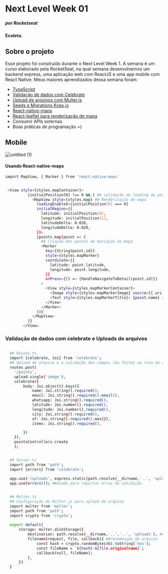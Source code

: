 # Next Level Week 01 <h5>por Rocketseat</h5>

#### Ecoleta.

## Sobre o projeto
<p>Esse projeto foi construído durante o Next Level Week 1. A semana é um curso elaborado pela RocketSeat, na qual semana desenvolvemos um backend express, uma aplicação web com ReactJS e uma app mobile com React Native. 
 Meus maiores aprendizados dessa semana foram: </p> 

- [TypeScript](https://www.typescriptlang.org/)
- [Validação de dados com Celebrate](https://www.npmjs.com/package/celebrate)
- [Upload de arquivos com Multer.js](https://www.npmjs.com/package/multer)
- [Seeds e Migrations Knex.js](http://knexjs.org/)
- [React-native-maps](https://www.npmjs.com/package/react-native-maps)
- [React-leaflet para renderização de mapa](https://react-leaflet.js.org/)
- Consumir APIs externas
- Boas práticas de programação =)


## Mobile
![untitled (1)](https://user-images.githubusercontent.com/38055818/84096511-21962080-a9d0-11ea-99ca-b34501ca4386.png)

#### Usando React-native-maps
```sh
import MapView, { Marker } from 'react-native-maps' 


 <View style={styles.mapContainer}>
          {initialPosition[0] !== 0 && ( ## validação de loading da posição inicial
            <MapView style={styles.map} ## Renderização do mapa
              loadingEnabled={initialPosition[0] === 0}
              initialRegion={{
                latitude: initialPosition[0],
                longitude: initialPosition[1],
                latitudeDelta: 0.020,
                longitudeDelta: 0.020,
              }}>
              {points.map(point => (
                ## Criação dos pontos de marcação no mapa
                <Marker
                  key={String(point.id)}
                  style={styles.mapMarker}
                  coordinate={{ 
                    latitude: point.latitude,
                    longitude: point.longitude,
                  }}
                  onPress={() => {HandleNavigateToDetail(point.id)}}
                >
                  <View style={styles.mapMarkerContainer}>
                    <Image style={styles.mapMarkerImage} source={{ uri: point.image_url }} />
                    <Text style={styles.mapMarkerTitle}> {point.name} </Text>
                  </View>
                </Marker>
              ))}
            </MapView>
          )}
        </View>
```


### Validação de dados com celebrate e Uploads de arquivos

```sh

  ## Routes.ts
  import {celebrate, Joi} from 'celebrate';
  ## Upload de arquivo e a validação dos campos são feitos na rota da api
  routes.post(
    '/points', 
    upload.single('image'), 
    celebrate({
        body: Joi.object().keys({
            name: Joi.string().required(),
            email: Joi.string().required().email(),
            whatsapp: Joi.string().required(),
            latitude: Joi.number().required(),
            longitude: Joi.number().required(),
            city: Joi.string().required(),
            uf: Joi.string().required().max(2),
            items: Joi.string().required(),

        })
    }),
    pointsControllers.create
    );
```


```sh

  ## Server.ts
  import path from 'path';
  import {errors} from 'celebrate';
  
  app.use('/uploads', express.static(path.resolve(__dirname,'..', 'uploads'))) //Path dos arquivos salvos.
  app.use(errors()); ##Usado para reportar erros de validação

```

```sh

  ## Multer.ts
  ## Configuração do Multer.js para upload de arquivo
  import multer from 'multer';
  import path from 'path';
  import crypto from 'crypto';
  
  export default{
      storage: multer.diskStorage({
          destination: path.resolve(__dirname,'..','..', 'uploads'), ##Diretório onde o arquivo será salvo.
          filename(request, file, callback){ ##renomeação do arquivo
              const hash = crypto.randomBytes(6).toString('hex'); 
              const fileName = `${hash}-${file.originalname}`;
              callback(null, fileName);
          },
      })
  }
```
